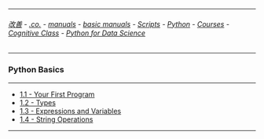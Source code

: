 
---

###### [改善](https://github.com/ttltrk/0C/blob/master/README.MD) - [.co.](https://github.com/ttltrk/PRG/blob/master/CODING.MD) - [manuals](https://github.com/ttltrk/PRG/blob/master/MAN.MD) - [basic manuals](https://github.com/ttltrk/PRG/blob/master/MANUALS.MD) - [Scripts](https://github.com/ttltrk/PRG/blob/master/PY/DOC/SC/SC.MD) - [Python](https://github.com/ttltrk/PRG/blob/master/PY/DOC/OPYM/OPYM.MD) - [Courses](https://github.com/ttltrk/PRG/blob/master/PY/DOC/OPYM/13/COURSES.MD) - [Cognitive Class](https://github.com/ttltrk/PRG/blob/master/PY/DOC/OPYM/13/07/CC.MD) - [Python for Data Science](https://github.com/ttltrk/PRG/blob/master/PY/DOC/OPYM/13/07/MAN/MAN.MD)

---

### Python Basics

---

* [1.1 - Your First Program](https://github.com/ttltrk/PRG/blob/master/PY/DOC/OPYM/13/07/MAN/01/11/11.MD)
* [1.2 - Types](https://github.com/ttltrk/PRG/blob/master/PY/DOC/OPYM/13/07/MAN/01/12/12.MD)
* [1.3 - Expressions and Variables](https://github.com/ttltrk/PRG/blob/master/PY/DOC/OPYM/13/07/MAN/01/13/13.MD)
* [1.4 - String Operations](https://github.com/ttltrk/PRG/blob/master/PY/DOC/OPYM/13/07/MAN/01/14/14.MD)

---
